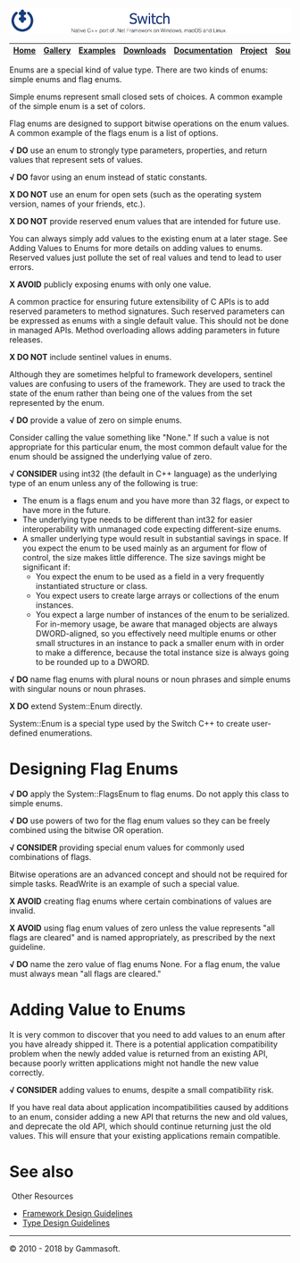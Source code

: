 ![Switch Header](Pictures/SwitchNativeC++port.png)

| [Home](Home.md) | [Gallery](Gallery.md) | [Examples](Examples.md) | [Downloads](Downloads.md) | [Documentation](Documentation.md) | [Project](https://sourceforge.net/projects/switchpro) | [Source](https://github.com/gammasoft71/switch) | [License](License.md) | [Contact](Contact.md) | [Gammasoft](https://gammasoft71.wixsite.com/gammasoft) |
|-----------------|-----------------------|-------------------------|-------------------------|-----------------------------------|-------------------------------------------------------|-------------------------------------------------|-----------------------|-----------------------|---------------------------------------------------------|

Enums are a special kind of value type. There are two kinds of enums: simple enums and flag enums.

Simple enums represent small closed sets of choices. A common example of the simple enum is a set of colors.

Flag enums are designed to support bitwise operations on the enum values. A common example of the flags enum is a list of options.

**√ DO** use an enum to strongly type parameters, properties, and return values that represent sets of values.

**√ DO** favor using an enum instead of static constants.

**X DO NOT** use an enum for open sets (such as the operating system version, names of your friends, etc.).

**X DO NOT** provide reserved enum values that are intended for future use.

You can always simply add values to the existing enum at a later stage. See Adding Values to Enums for more details on adding values to enums. Reserved values just pollute the set of real values and tend to lead to user errors.

**X AVOID** publicly exposing enums with only one value.

A common practice for ensuring future extensibility of C APIs is to add reserved parameters to method signatures. Such reserved parameters can be expressed as enums with a single default value. This should not be done in managed APIs. Method overloading allows adding parameters in future releases.

**X DO NOT** include sentinel values in enums.

Although they are sometimes helpful to framework developers, sentinel values are confusing to users of the framework. They are used to track the state of the enum rather than being one of the values from the set represented by the enum.

**√ DO** provide a value of zero on simple enums.

Consider calling the value something like "None." If such a value is not appropriate for this particular enum, the most common default value for the enum should be assigned the underlying value of zero.

**√ CONSIDER** using int32 (the default in C++ language) as the underlying type of an enum unless any of the following is true:

* The enum is a flags enum and you have more than 32 flags, or expect to have more in the future.
* The underlying type needs to be different than int32 for easier interoperability with unmanaged code expecting different-size enums.
* A smaller underlying type would result in substantial savings in space. If you expect the enum to be used mainly as an argument for flow of control, the size makes little difference. The size savings might be significant if:
	* You expect the enum to be used as a field in a very frequently instantiated structure or class.
	* You expect users to create large arrays or collections of the enum instances.
	* You expect a large number of instances of the enum to be serialized. For in-memory usage, be aware that managed objects are always DWORD-aligned, so you effectively need multiple enums or other small structures in an instance to pack a smaller enum with in order to make a difference, because the total instance size is always going to be rounded up to a DWORD.

**√ DO** name flag enums with plural nouns or noun phrases and simple enums with singular nouns or noun phrases.

**X DO** extend System::Enum directly.

System::Enum is a special type used by the Switch C++ to create user-defined enumerations.

# Designing Flag Enums

**√ DO** apply the System::FlagsEnum to flag enums. Do not apply this class to simple enums.

**√ DO** use powers of two for the flag enum values so they can be freely combined using the bitwise OR operation.

**√ CONSIDER** providing special enum values for commonly used combinations of flags.

Bitwise operations are an advanced concept and should not be required for simple tasks. ReadWrite is an example of such a special value.

**X AVOID** creating flag enums where certain combinations of values are invalid.

**X AVOID** using flag enum values of zero unless the value represents "all flags are cleared" and is named appropriately, as prescribed by the next guideline.

**√ DO** name the zero value of flag enums None. For a flag enum, the value must always mean "all flags are cleared."

# Adding Value to Enums

It is very common to discover that you need to add values to an enum after you have already shipped it. There is a potential application compatibility problem when the newly added value is returned from an existing API, because poorly written applications might not handle the new value correctly.

**√ CONSIDER** adding values to enums, despite a small compatibility risk.

If you have real data about application incompatibilities caused by additions to an enum, consider adding a new API that returns the new and old values, and deprecate the old API, which should continue returning just the old values. This will ensure that your existing applications remain compatible.

# See also
​
Other Resources

* [Framework Design Guidelines](FrameworkDesignGuidelines.md)
* [Type Design Guidelines](TypeDesignGuidelines.md)

______________________________________________________________________________________________

© 2010 - 2018 by Gammasoft.
